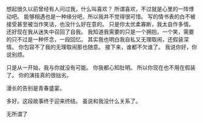想起很久以前曾经有人问过我，什么叫喜欢？
所谓喜欢，不过就是心里的一阵悸动吧。
能够相遇也是一种缘分吧，所以我并不觉得很可惜。
写的情书表的白不被接受甚至被当作笑话，也没什么好在意的。
只是你太优柔寡断，我太自作多情。
还好现在我从迷失中召回了自我。
我知道我需要的只是一个拥抱，一个笑，需要的只不过是一种怀念，一段回忆。
其实我也明白我自私又无理取闹，还假装深情。
你包容不了我的无理取闹那也随意。
接下来，谁都不欠谁了。
我说你好，你说别烦。

只是从一开始，我与你就没有可能。
你我都心知肚明。
所以你现在也不用在假装了。
你的演技真的很拙劣。

漫长的告别是青春盛宴。

多好。这段故事终于迎来终结。
虽说和我没什么关系了。

无所谓了
